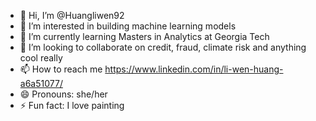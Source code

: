 - 👋 Hi, I’m @Huangliwen92
- 👀 I’m interested in building machine learning models
- 🌱 I’m currently learning Masters in Analytics at Georgia Tech
- 💞️ I’m looking to collaborate on credit, fraud, climate risk and anything cool really
- 📫 How to reach me https://www.linkedin.com/in/li-wen-huang-a6a51077/
- 😄 Pronouns: she/her
- ⚡ Fun fact: I love painting 

<!---
Huangliwen92/Huangliwen92 is a ✨ special ✨ repository because its `README.md` (this file) appears on your GitHub profile.
You can click the Preview link to take a look at your changes.
--->
